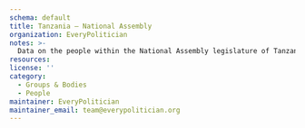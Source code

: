 ```yaml
---
schema: default
title: Tanzania — National Assembly
organization: EveryPolitician
notes: >-
  Data on the people within the National Assembly legislature of Tanzania.
resources:
license: ''
category:
  - Groups & Bodies
  - People
maintainer: EveryPolitician
maintainer_email: team@everypolitician.org
---
```

